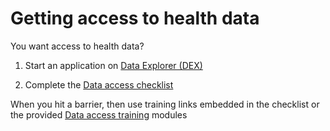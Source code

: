 Getting access to health data
=============================

You want access to health data?

1.  Start an application on [Data Explorer
    (DEX)](file:///C:\wiki\spaces\CRIU\pages\748912650)

2.  Complete the [Data access
    checklist](file:///C:\wiki\spaces\CRIU\pages\755597321\Data+access+checklist)

When you hit a barrier, then use training links embedded in the
checklist or the provided [Data access
training](file:///C:\wiki\spaces\CRIU\pages\755564599\Data+access+training)
modules
